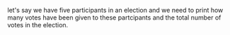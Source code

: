 let's say we have five participants in an election 
and we need to print how many votes have been given to these partcipants and the total number of votes in the election. 
